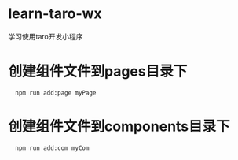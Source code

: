 # learn-taro-wx
学习使用taro开发小程序

# 创建组件文件到pages目录下
```base
  npm run add:page myPage
```

# 创建组件文件到components目录下

```base
  npm run add:com myCom
```